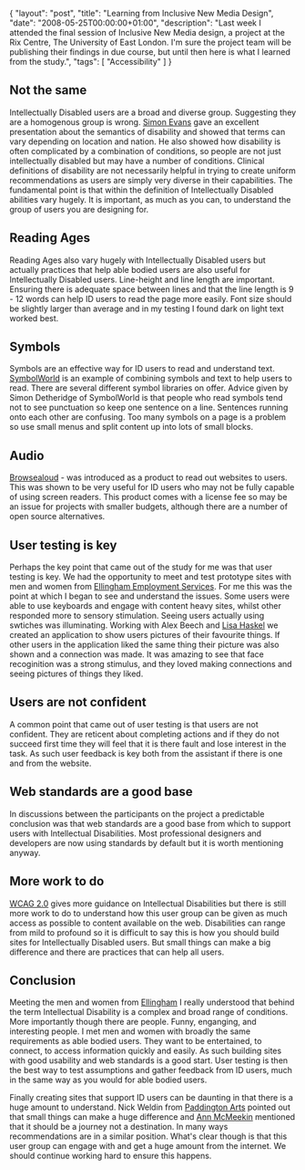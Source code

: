 {
  "layout": "post",
  "title": "Learning from Inclusive New Media Design",
  "date": "2008-05-25T00:00:00+01:00",
  "description": "Last week I attended the final session of Inclusive New Media design, a project at the Rix Centre, The University of East London. I'm sure the project team will be publishing their findings in due course, but until then here is what I learned from the study.",
  "tags": [
    "Accessibility"
  ]
}
## Not the same

Intellectually Disabled users are a broad and diverse group. Suggesting they are a homogenous group is wrong. [Simon Evans][1] gave an excellent presentation about the semantics of disability and showed that terms can vary depending on location and nation. He also showed how disability is often complicated by a combination of conditions, so people are not just intellectually disabled but may have a number of conditions. Clinical definitions of disability are not necessarily helpful in trying to create uniform recommendations as users are simply very diverse in their capabilities. The fundamental point is that within the definition of Intellectually Disabled abilities vary hugely. It is important, as much as you can, to understand the group of users you are designing for.

## Reading Ages

Reading Ages also vary hugely with Intellectually Disabled users but actually practices that help able bodied users are also useful for Intellectually Disabled users. Line-height and line length are important. Ensuring there is adequate space between lines and that the line length is 9 - 12 words can help ID users to read the page more easily. Font size should be slightly larger than average and in my testing I found dark on light text worked best.

## Symbols

Symbols are an effective way for ID users to read and understand text. [SymbolWorld][2] is an example of combining symbols and text to help users to read. There are several different symbol libraries on offer. Advice given by Simon Detheridge of SymbolWorld is that people who read symbols tend not to see punctuation so keep one sentence on a line. Sentences running onto each other are confusing. Too many symbols on a page is a problem so use small menus and split content up into lots of small blocks.

## Audio

[Browsealoud][3] - was introduced as a product to read out websites to users. This was shown to be very useful for ID users who may not be fully capable of using screen readers. This product comes with a license fee so may be an issue for projects with smaller budgets, although there are a number of open source alternatives.

## User testing is key

Perhaps the key point that came out of the study for me was that user testing is key. We had the opportunity to meet and test prototype sites with men and women from [Ellingham Employment Services][4]. For me this was the point at which I began to see and understand the issues. Some users were able to use keyboards and engage with content heavy sites, whilst other responded more to sensory stimulation. Seeing users actually using swtiches was illuminating. Working with Alex Beech and [Lisa Haskel][5] we created an application to show users pictures of their favourite things. If other users in the application liked the same thing their picture was also shown and a connection was made. It was amazing to see that face recoginition was a strong stimulus, and they loved making connections and seeing pictures of things they liked.

## Users are not confident

A common point that came out of user testing is that users are not confident. They are reticent about completing actions and if they do not succeed first time they will feel that it is there fault and lose interest in the task. As such user feedback is key both from the assistant if there is one and from the website. 

## Web standards are a good base

In discussions between the participants on the project a predictable conclusion was that web standards are a good base from which to support users with Intellectual Disabilities. Most professional designers and developers are now using standards by default but it is worth mentioning anyway. 

## More work to do

[WCAG 2.0][6] gives more guidance on Intellectual Disabilities but there is still more work to do to understand how this user group can be given as much access as possible to content available on the web. Disabilities can range from mild to profound so it is difficult to say this is how you should build sites for Intellectually Disabled users. But small things can make a big difference and there are practices that can help all users.

## Conclusion

Meeting the men and women from [Ellingham][4] I really understood that behind the term Intellectual Disability is a complex and broad range of conditions. More importantly though there are people. Funny, enganging, and interesting people. I met men and women with broadly the same requirements as able bodied users. They want to be entertained, to connect, to access information quickly and easily. As such building sites with good usability and web standards is a good start. User testing is then the best way to test assumptions and gather feedback from ID users, much in the same way as you would for able bodied users. 

Finally creating sites that support ID users can be daunting in that there is a huge amount to understand. Nick Weldin from [Paddington Arts][7] pointed out that small things can make a huge difference and [Ann McMeekin][8] mentioned that it should be a journey not a destination. In many ways recommendations are in a similar position. What's clear though is that this user group can engage with and get a huge amount from the internet. We should continue working hard to ensure this happens.

 [1]: http://www.cognable.com/
 [2]: http://www.symbolworld.org/
 [3]: http://www.browsealoud.com/
 [4]: http://www.ellingham.org.uk/
 [5]: http://www.southspace.org/
 [6]: http://www.w3.org/TR/WCAG20/
 [7]: http://www.paddingtonarts.org.uk/
 [8]: http://www.pixeldiva.co.uk/
